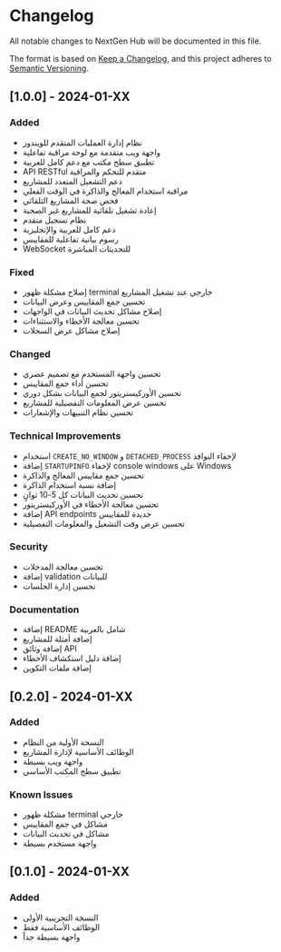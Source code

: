 # Changelog

All notable changes to NextGen Hub will be documented in this file.

The format is based on [Keep a Changelog](https://keepachangelog.com/en/1.0.0/),
and this project adheres to [Semantic Versioning](https://semver.org/spec/v2.0.0.html).

## [1.0.0] - 2024-01-XX

### Added
- نظام إدارة العمليات المتقدم للويندوز
- واجهة ويب متقدمة مع لوحة مراقبة تفاعلية
- تطبيق سطح مكتب مع دعم كامل للعربية
- API RESTful متقدم للتحكم والمراقبة
- دعم التشغيل المتعدد للمشاريع
- مراقبة استخدام المعالج والذاكرة في الوقت الفعلي
- فحص صحة المشاريع التلقائي
- إعادة تشغيل تلقائية للمشاريع غير الصحية
- نظام تسجيل متقدم
- دعم كامل للعربية والإنجليزية
- رسوم بيانية تفاعلية للمقاييس
- WebSocket للتحديثات المباشرة

### Fixed
- إصلاح مشكلة ظهور terminal خارجي عند تشغيل المشاريع
- تحسين جمع المقاييس وعرض البيانات
- إصلاح مشاكل تحديث البيانات في الواجهات
- تحسين معالجة الأخطاء والاستثناءات
- إصلاح مشاكل عرض السجلات

### Changed
- تحسين واجهة المستخدم مع تصميم عصري
- تحسين أداء جمع المقاييس
- تحسين الأوركيستريتور لجمع البيانات بشكل دوري
- تحسين عرض المعلومات التفصيلية للمشاريع
- تحسين نظام التنبيهات والإشعارات

### Technical Improvements
- استخدام `CREATE_NO_WINDOW` و `DETACHED_PROCESS` لإخفاء النوافذ
- إضافة `STARTUPINFO` لإخفاء console windows على Windows
- تحسين جمع مقاييس المعالج والذاكرة
- إضافة نسبة استخدام الذاكرة
- تحسين تحديث البيانات كل 5-10 ثوانٍ
- تحسين معالجة الأخطاء في الأوركيستريتور
- إضافة API endpoints جديدة للمقاييس
- تحسين عرض وقت التشغيل والمعلومات التفصيلية

### Security
- تحسين معالجة المدخلات
- إضافة validation للبيانات
- تحسين إدارة الجلسات

### Documentation
- إضافة README شامل بالعربية
- إضافة أمثلة للمشاريع
- إضافة وثائق API
- إضافة دليل استكشاف الأخطاء
- إضافة ملفات التكوين

## [0.2.0] - 2024-01-XX

### Added
- النسخة الأولية من النظام
- الوظائف الأساسية لإدارة المشاريع
- واجهة ويب بسيطة
- تطبيق سطح المكتب الأساسي

### Known Issues
- مشكلة ظهور terminal خارجي
- مشاكل في جمع المقاييس
- مشاكل في تحديث البيانات
- واجهة مستخدم بسيطة

## [0.1.0] - 2024-01-XX

### Added
- النسخة التجريبية الأولى
- الوظائف الأساسية فقط
- واجهة بسيطة جداً 